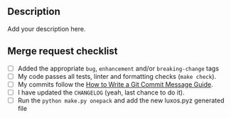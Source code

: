 ## Description

Add your description here.

## Merge request checklist

- [ ] Added the appropriate `bug`, `enhancement` and/or `breaking-change` tags
- [ ] My code passes all tests, linter and formatting checks (`make check`).
- [ ] My commits follow the [How to Write a Git Commit Message Guide](https://chris.beams.io/posts/git-commit/).
- [ ] I have updated the `CHANGELOG` (yeah, last chance to do it).
- [ ] Run the `python make.py onepack` and add the new luxos.pyz generated file
